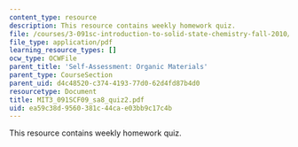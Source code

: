 ```yaml
---
content_type: resource
description: This resource contains weekly homework quiz.
file: /courses/3-091sc-introduction-to-solid-state-chemistry-fall-2010/ea59c38d9560381c44cae03bb9c17c4b_MIT3_091SCF09_sa8_quiz2.pdf
file_type: application/pdf
learning_resource_types: []
ocw_type: OCWFile
parent_title: 'Self-Assessment: Organic Materials'
parent_type: CourseSection
parent_uid: d4c48520-c374-4193-77d0-62d4fd87b4d0
resourcetype: Document
title: MIT3_091SCF09_sa8_quiz2.pdf
uid: ea59c38d-9560-381c-44ca-e03bb9c17c4b
---
```

This resource contains weekly homework quiz.
